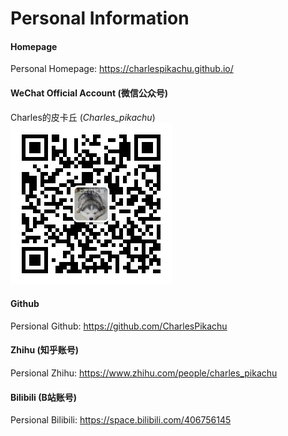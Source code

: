 # Personal Information

#### Homepage

Personal Homepage: https://charlespikachu.github.io/

#### WeChat Official Account (微信公众号)

Charles的皮卡丘 (*Charles_pikachu*)  
![img](https://github.com/CharlesPikachu/freeproxy/blob/160bb08f8919027ec2abd022aab6b1276fd4d307/docs/pikachu.jpg)

#### Github

Persional Github: https://github.com/CharlesPikachu

#### Zhihu (知乎账号)

Persional Zhihu: https://www.zhihu.com/people/charles_pikachu

#### Bilibili (B站账号)

Persional Bilibili: https://space.bilibili.com/406756145
